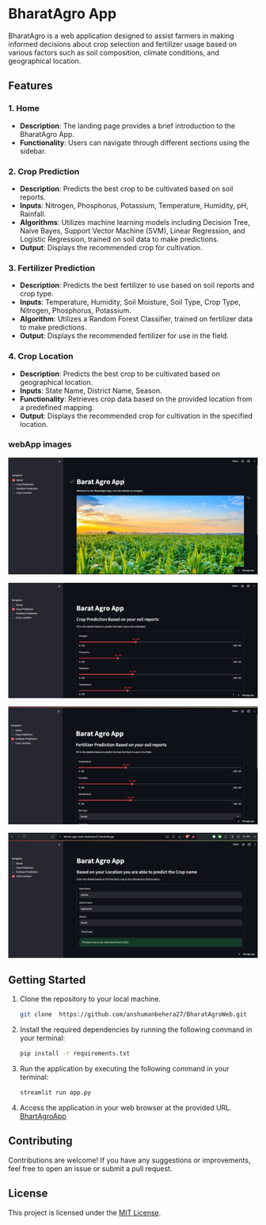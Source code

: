 # BharatAgro App

BharatAgro is a web application designed to assist farmers in making informed decisions about crop selection and fertilizer usage based on various factors such as soil composition, climate conditions, and geographical location.

## Features

### 1. Home
- **Description**: The landing page provides a brief introduction to the BharatAgro App.
- **Functionality**: Users can navigate through different sections using the sidebar.

### 2. Crop Prediction
- **Description**: Predicts the best crop to be cultivated based on soil reports.
- **Inputs**: Nitrogen, Phosphorus, Potassium, Temperature, Humidity, pH, Rainfall.
- **Algorithms**: Utilizes machine learning models including Decision Tree, Naive Bayes, Support Vector Machine (SVM), Linear Regression, and Logistic Regression, trained on soil data to make predictions.
- **Output**: Displays the recommended crop for cultivation.

### 3. Fertilizer Prediction
- **Description**: Predicts the best fertilizer to use based on soil reports and crop type.
- **Inputs**: Temperature, Humidity, Soil Moisture, Soil Type, Crop Type, Nitrogen, Phosphorus, Potassium.
- **Algorithm**: Utilizes a Random Forest Classifier, trained on fertilizer data to make predictions.
- **Output**: Displays the recommended fertilizer for use in the field.

### 4. Crop Location
- **Description**: Predicts the best crop to be cultivated based on geographical location.
- **Inputs**: State Name, District Name, Season.
- **Functionality**: Retrieves crop data based on the provided location from a predefined mapping.
- **Output**: Displays the recommended crop for cultivation in the specified location.

### webApp images 
![Home page](ProjectImage/homepage.png)

![Soil reports](ProjectImage/soilreport.png)

![Fertilizer](ProjectImage/fertilized.png)

![Location](ProjectImage/location.png)







## Getting Started
1. Clone the repository to your local machine.
    ```bash
    git clone  https://github.com/anshumanbehera27/BharatAgroWeb.git
    ```

2. Install the required dependencies by running the following command in your terminal:
    ```bash
    pip install -r requirements.txt
    ```

3. Run the application by executing the following command in your terminal:
    ```bash
    streamlit run app.py
    ```

4. Access the application in your web browser at the provided URL.
   [BhartAgroApp](https://bharat-agro-web-anshuman27.streamlit.app/)


## Contributing
Contributions are welcome! If you have any suggestions or improvements, feel free to open an issue or submit a pull request.

## License
This project is licensed under the [MIT License](LICENSE).



